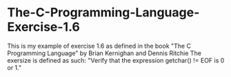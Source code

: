 # The-C-Programming-Language-Exercise-1.6

This is my example of exercise 1.6 as defined in the book "The C Programming Language" by Brian Kernighan and Dennis Ritchie The exersize is defined as such: "Verify that the expression getchar() != EOF is 0 or 1."
